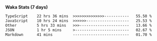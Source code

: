 
<b>Waka Stats (7 days)</b>

<!--START_SECTION:waka-->

```txt
TypeScript    22 hrs 36 mins  >>>>>>>>>>>>>>-----------   55.50 %
JavaScript    10 hrs 24 mins  >>>>>>-------------------   25.53 %
Other         5 hrs 33 mins   >>>----------------------   13.66 %
JSON          1 hr 5 mins     >------------------------   02.67 %
Markdown      41 mins         -------------------------   01.70 %
```

<!--END_SECTION:waka-->
